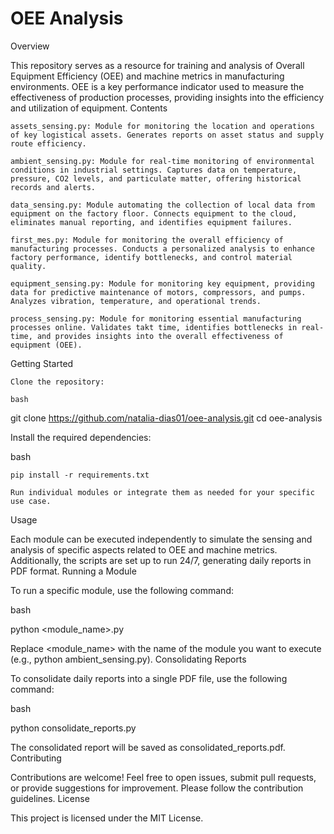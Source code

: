 # OEE Analysis
Overview

This repository serves as a resource for training and analysis of Overall Equipment Efficiency (OEE) and machine metrics in manufacturing environments. OEE is a key performance indicator used to measure the effectiveness of production processes, providing insights into the efficiency and utilization of equipment.
Contents

    assets_sensing.py: Module for monitoring the location and operations of key logistical assets. Generates reports on asset status and supply route efficiency.

    ambient_sensing.py: Module for real-time monitoring of environmental conditions in industrial settings. Captures data on temperature, pressure, CO2 levels, and particulate matter, offering historical records and alerts.

    data_sensing.py: Module automating the collection of local data from equipment on the factory floor. Connects equipment to the cloud, eliminates manual reporting, and identifies equipment failures.

    first_mes.py: Module for monitoring the overall efficiency of manufacturing processes. Conducts a personalized analysis to enhance factory performance, identify bottlenecks, and control material quality.

    equipment_sensing.py: Module for monitoring key equipment, providing data for predictive maintenance of motors, compressors, and pumps. Analyzes vibration, temperature, and operational trends.

    process_sensing.py: Module for monitoring essential manufacturing processes online. Validates takt time, identifies bottlenecks in real-time, and provides insights into the overall effectiveness of equipment (OEE).

Getting Started

    Clone the repository:

    bash

git clone https://github.com/natalia-dias01/oee-analysis.git
cd oee-analysis

Install the required dependencies:

bash

    pip install -r requirements.txt

    Run individual modules or integrate them as needed for your specific use case.

Usage

Each module can be executed independently to simulate the sensing and analysis of specific aspects related to OEE and machine metrics. Additionally, the scripts are set up to run 24/7, generating daily reports in PDF format.
Running a Module

To run a specific module, use the following command:

bash

python <module_name>.py

Replace <module_name> with the name of the module you want to execute (e.g., python ambient_sensing.py).
Consolidating Reports

To consolidate daily reports into a single PDF file, use the following command:

bash

python consolidate_reports.py

The consolidated report will be saved as consolidated_reports.pdf.
Contributing

Contributions are welcome! Feel free to open issues, submit pull requests, or provide suggestions for improvement. Please follow the contribution guidelines.
License

This project is licensed under the MIT License.

